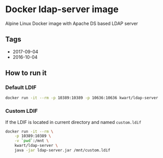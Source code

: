 # Docker ldap-server image

Alpine Linux Docker image with Apache DS based LDAP server

## Tags

* 2017-09-04
* 2016-10-04

## How to run it

### Default LDIF

```bash
docker run -it --rm -p 10389:10389 -p 10636:10636 kwart/ldap-server 
```
### Custom LDIF

If the LDIF is located in current directory and named `custom.ldif`

```bash
docker run -it --rm \
    -p 10389:10389 \
    -v `pwd`:/mnt \
    kwart/ldap-server \
    java -jar ldap-server.jar /mnt/custom.ldif
```
